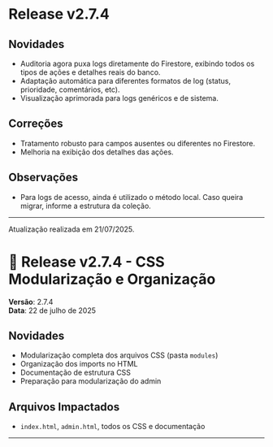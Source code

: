 # Release v2.7.4

## Novidades
- Auditoria agora puxa logs diretamente do Firestore, exibindo todos os tipos de ações e detalhes reais do banco.
- Adaptação automática para diferentes formatos de log (status, prioridade, comentários, etc).
- Visualização aprimorada para logs genéricos e de sistema.

## Correções
- Tratamento robusto para campos ausentes ou diferentes no Firestore.
- Melhoria na exibição dos detalhes das ações.

## Observações
- Para logs de acesso, ainda é utilizado o método local. Caso queira migrar, informe a estrutura da coleção.

---
Atualização realizada em 21/07/2025.

# 🚀 Release v2.7.4 - CSS Modularização e Organização

**Versão**: 2.7.4  
**Data**: 22 de julho de 2025

## Novidades
- Modularização completa dos arquivos CSS (pasta `modules`)
- Organização dos imports no HTML
- Documentação de estrutura CSS
- Preparação para modularização do admin

## Arquivos Impactados
- `index.html`, `admin.html`, todos os CSS e documentação

---
